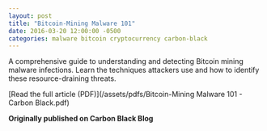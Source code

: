 ```yaml
---
layout: post
title: "Bitcoin-Mining Malware 101"
date: 2016-03-20 12:00:00 -0500
categories: malware bitcoin cryptocurrency carbon-black
---
```


A comprehensive guide to understanding and detecting Bitcoin mining malware infections. Learn the techniques attackers use and how to identify these resource-draining threats.

[Read the full article (PDF)](/assets/pdfs/Bitcoin-Mining Malware 101 - Carbon Black.pdf)

**Originally published on Carbon Black Blog**